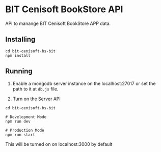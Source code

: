 # BIT Cenisoft BookStore API

API to manange BIT Cenisoft BookStore APP data.

## Installing

```shell
cd bit-cenisoft-bs-bit
npm install
```

## Running

1. Enable a mongodb server instance on the localhost:27017 or set the path to it at `db.js` file.

2. Turn on the Server API

```shell
cd bit-cenisoft-bs-bit

# Development Mode
npm run dev

# Production Mode
npm run start
```

This will be turned on on localhost:3000 by default
